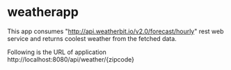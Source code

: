 # weatherapp
This app consumes "http://api.weatherbit.io/v2.0/forecast/hourly" rest web service and returns coolest weather from the fetched data.

Following is the URL of application 
http://localhost:8080/api/weather/{zipcode}


